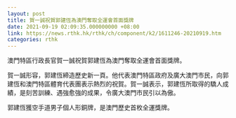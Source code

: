 ```yaml
---
layout: post
title: 賀一誠祝賀郭建恆為澳門奪取全運會首面獎牌
date: 2021-09-19 02:09:35.000000000 +08:00
link: https://news.rthk.hk/rthk/ch/component/k2/1611246-20210919.htm
categories: rthk
---
```


澳門特區行政長官賀一誠祝賀郭建恆為澳門奪取全運會首面獎牌。

賀一誠形容，郭建恆締造歷史新一頁。他代表澳門特區政府及廣大澳門市民，向郭建恆和澳門特區體育代表團表示熱烈的祝賀。賀一誠表示，郭建恆所取得的驕人成績，是刻苦訓練、遇強愈強的成果，令廣大澳門市民引以為傲。

郭建恆獲空手道男子個人形銅牌，是澳門歷史首枚全運獎牌。
